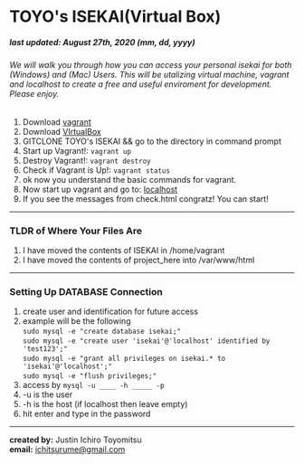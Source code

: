 # TOYO's ISEKAI(Virtual Box) <br/>
##### last updated: August 27th, 2020 (mm, dd, yyyy) <br/>
###### We will walk you through how you can access your personal isekai for both (Windows) and (Mac) Users. This will be utalizing virtual machine, vagrant and localhost to create a free and useful enviroment for development. Please enjoy.

1. Download [vagrant](https://www.vagrantup.com/downloads)
2. Download [VIrtualBox](https://www.virtualbox.org/)
3. GITCLONE TOYO's ISEKAI && go to the directory in command prompt
4. Start up Vagrant!: ``` vagrant up ```
5. Destroy Vagrant!: ``` vagrant destroy ```
6. Check if Vagrant is Up!: ``` vagrant status ```
7. ok now you understand the basic commands for vagrant.
8. Now start up vagrant and go to: [localhost](http://127.0.0.1:8080/check.html)
9. If you see the messages from check.html congratz! You can start!

---

### TLDR of Where Your Files Are
1. I have moved the contents of ISEKAI in /home/vagrant
2. I have moved the contents of project_here into /var/www/html

---

### Setting Up DATABASE Connection
1. create user and identification for future access
2. example will be the following  
``` sudo mysql -e "create database isekai;" ```  
``` sudo mysql -e "create user 'isekai'@'localhost' identified by 'test123';" ```  
``` sudo mysql -e "grant all privileges on isekai.* to 'isekai'@'localhost';" ```  
``` sudo mysql -e "flush privileges;" ```  
3. access by ``` mysql -u ____ -h _____ -p ```
4. -u is the user
5. -h is the host (if localhost then leave empty)
6. hit enter and type in the password

---
**created by:** Justin Ichiro Toyomitsu <br/>
**email:** ichitsurume@gmail.com
